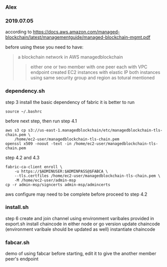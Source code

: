 ### Alex
### 2019.07.05
according to https://docs.aws.amazon.com/managed-blockchain/latest/managementguide/managed-blockchain-mgmt.pdf

before using these you need to have:

>a blockchain network in AWS managedblockchain
>>either one or two member with one peer each with VPC endpoint created
>EC2 instances with elastic IP
>>both instances using same security group and region as totural mentioned

### dependency.sh
step 3
install the basic dependency of fabric
it is better to run

    source ~/.bashrc
before next step,
then run step 4.1

    aws s3 cp s3://us-east-1.managedblockchain/etc/managedblockchain-tls-chain.pem \
        /home/ec2-user/managedblockchain-tls-chain.pem
    openssl x509 -noout -text -in /home/ec2-user/managedblockchain-tls-chain.pem
step 4.2 and 4.3   

    fabric-ca-client enroll \
        -u https://$ADMINUSER:$ADMINPASS@$FABCA \
        --tls.certfiles /home/ec2-user/managedblockchain-tls-chain.pem \
        -M /home/ec2-user/admin-msp
    cp -r admin-msp/signcerts admin-msp/admincerts
aws configure may need to be complete before proceed to step 4.2

### install.sh
step 6 
create and join channel using environment varibales provided in export.sh
install chaincode in either node or go version
update chaincode (environment varibale should be updated as well)
instantiate chaincode

### fabcar.sh
demo of using fabcar
before starting, edit it to give the another member peer's endpoint
